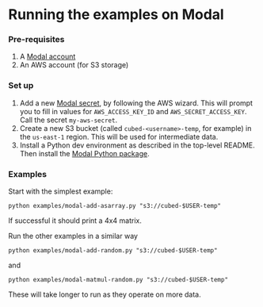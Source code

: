 # Running the examples on Modal

### Pre-requisites

1. A [Modal account](https://modal.com/)
2. An AWS account (for S3 storage)

### Set up

1. Add a new [Modal secret](https://modal.com/secrets), by following the AWS wizard. This will prompt you to fill in values for `AWS_ACCESS_KEY_ID` and `AWS_SECRET_ACCESS_KEY`. Call the secret `my-aws-secret`.
2. Create a new S3 bucket (called `cubed-<username>-temp`, for example) in the `us-east-1` region. This will be used for intermediate data.
3. Install a Python dev environment as described in the top-level README. Then install the [Modal Python package](https://modal.com/home).

### Examples

Start with the simplest example:

```shell
python examples/modal-add-asarray.py "s3://cubed-$USER-temp"
```

If successful it should print a 4x4 matrix.

Run the other examples in a similar way

```shell
python examples/modal-add-random.py "s3://cubed-$USER-temp"
```

and

```shell
python examples/modal-matmul-random.py "s3://cubed-$USER-temp"
```

These will take longer to run as they operate on more data.
